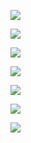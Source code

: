 <a href="https://github.com/vlad507/frontend-project-lvl1/actions"><img src="https://github.com/vlad507/frontend-project-lvl1/workflows/brainCI/badge.svg"/></a>

<a href="https://codeclimate.com/github/vlad507/frontend-project-lvl1/maintainability"><img src="https://api.codeclimate.com/v1/badges/68476ecb0d5e57c7ada0/maintainability" /></a>

<a href="https://asciinema.org/a/z0onA09hqKRsbzpm8ycPHsoCs" target="_blank"><img src="https://asciinema.org/a/z0onA09hqKRsbzpm8ycPHsoCs.svg" /></a>

<a href="https://asciinema.org/a/d1prrRJ5rq4oMjrwxeO2FPeTU" target="_blank"><img src="https://asciinema.org/a/d1prrRJ5rq4oMjrwxeO2FPeTU.svg" /></a>

<a href="https://asciinema.org/a/xEgeQSevoUSZRyE4EXtGnjLBK" target="_blank"><img src="https://asciinema.org/a/xEgeQSevoUSZRyE4EXtGnjLBK.svg" /></a>

<a href="https://asciinema.org/a/x7RVRGUAzMntxTtnVziyQ2wv4" target="_blank"><img src="https://asciinema.org/a/x7RVRGUAzMntxTtnVziyQ2wv4.svg" /></a>

<a href="https://asciinema.org/a/Vy2uKijb9ZR0AGp9UhKGjk8zl" target="_blank"><img src="https://asciinema.org/a/Vy2uKijb9ZR0AGp9UhKGjk8zl.svg" /></a>